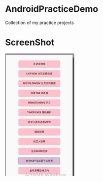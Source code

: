 # AndroidPracticeDemo
Collection of my practice projects 

# ScreenShot
<img src="art/art0.jpg" height="400px">